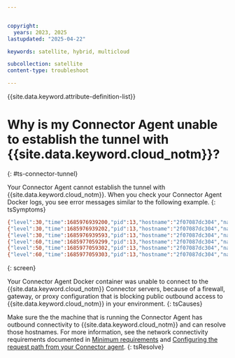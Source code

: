 ```yaml
---


copyright:
  years: 2023, 2025
lastupdated: "2025-04-22"

keywords: satellite, hybrid, multicloud

subcollection: satellite
content-type: troubleshoot

---
```


{{site.data.keyword.attribute-definition-list}}

# Why is my Connector Agent unable to establish the tunnel with {{site.data.keyword.cloud_notm}}?
{: #ts-connector-tunnel}


Your Connector Agent cannot establish the tunnel with {{site.data.keyword.cloud_notm}}. When you check your Connector Agent Docker logs, you see error messages similar to the following example.
{: tsSymptoms}

```sh
{"level":30,"time":1685976939200,"pid":13,"hostname":"2f07087dc304","name":"connector-agent","msgid":"LA2","msg":"Satellite Connector Agent starting up for U2F0ZWxsaXRlQ29ubmVjdG9yOiJjaHV1NTJpMjFuNzlxZm5sNmFwZyI in region us-south, release info: 20230428-7ec78c1a8051847b20af1d0202362da4af1abe68_A."}
{"level":30,"time":1685976939202,"pid":13,"hostname":"2f07087dc304","name":"tOps","msg":"retrive from https://c-01-ws.us-south.link.satellite.test.cloud.ibm.com/iam"}
{"level":30,"time":1685976939593,"pid":13,"hostname":"2f07087dc304","name":"tunneldns","msgid":"D04","msg":"doTunnelDNSLookup DNS resolve c-01-ws.us-south.link.satellite.test.cloud.ibm.com to 169.46.14.242"}
{"level":60,"time":1685977059299,"pid":13,"hostname":"2f07087dc304","name":"tOps","msgid":"O03-703","msg":"getToken error","err":{"type":"TimeoutError","message":"Timeout awaiting 'request' for 120000ms","stack":"RequestError: Timeout awaiting 'request' for 120000ms\n    at ClientRequest.<anonymous> (/connector_agent/node_modules/got/dist/source/core/index.js:970:65)\n    at Object.onceWrapper (node:events:628:26)\n    at ClientRequest.emit (node:events:525:35)\n    at origin.emit (/connector_agent/node_modules/@szmarczak/http-timer/dist/source/index.js:43:20)\n    at TLSSocket.socketErrorListener (node:_http_client:502:9)\n    at TLSSocket.emit (node:events:513:28)\n    at emitErrorNT (node:internal/streams/destroy:151:8)\n    at emitErrorCloseNT (node:internal/streams/destroy:116:3)\n    at process.processTicksAndRejections (node:internal/process/task_queues:82:21)\n    at Timeout.timeoutHandler [as _onTimeout] (/connector_agent/node_modules/got/dist/source/core/utils/timed-out.js:36:25)\n    at listOnTimeout (node:internal/timers:571:11)\n    at process.processTimers (node:internal/timers:512:7)","name":"TimeoutError","code":"ETIMEDOUT","timings":{"start":1685976939285,"socket":1685976939291,"lookup":1685976939595,"error":1685977059291,"phases":{"wait":6,"dns":304,"total":120006}},"event":"request"},"msg":"Timeout awaiting 'request' for 120000ms"}
{"level":50,"time":1685977059302,"pid":13,"hostname":"2f07087dc304","name":"utilities","msg":"makeLinkAPICall GET /v1/connectors/U2F0ZWxsaXRlQ29ubmVjdG9yOiJjaHV1NTJpMjFuNzlxZm5sNmFwZyI failed to get token to run"}
{"level":60,"time":1685977059303,"pid":13,"hostname":"2f07087dc304","name":"agent_tunnel","msgid":"LAT06","msg":"Failed to get configuration from API, will exit in 200s"}
```
{: screen}  

Your Connector Agent Docker container was unable to connect to the {{site.data.keyword.cloud_notm}} Connector servers, because of a firewall, gateway, or proxy configuration that is blocking public outbound access to {{site.data.keyword.cloud_notm}} in your environment.
{: tsCauses}

Make sure the the machine that is running the Connector Agent has outbound connectivity to {{site.data.keyword.cloud_notm}} and can resolve those hostnames. For more information, see the network connectivity requirements documented in [Minimum requirements](/docs/satellite?topic=satellite-understand-connectors#min-requirements) and [Configuring the request path from your Connector agent](/docs/satellite?topic=satellite-connector-agent-path).
{: tsResolve}

